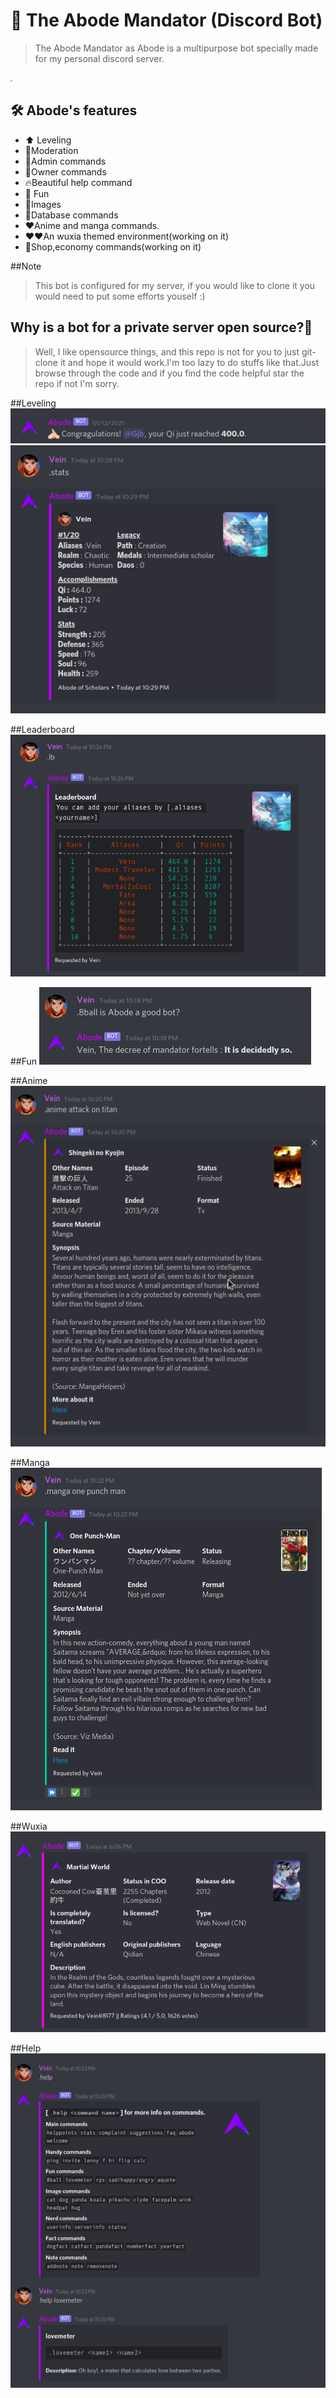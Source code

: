 
# 🤖 The Abode Mandator (Discord Bot)
>The Abode Mandator as Abode is a multipurpose bot specially made for my personal discord server.

<img src = "https://i.ibb.co/Z6SkT30/Abode.png" style="zoom:20%;">

## 🛠️ Abode's features
- ⬆️ Leveling
- 🔨Moderation 
- 🔨Admin commands
- 🔨Owner commands
- 🔥Beautiful help command 
- 🏀 Fun 
- 🌆Images 
- 💪Database commands
- ❤️Anime and manga commands.
- ❤️❤️An wuxia themed environment(working on it)
- 🛒Shop,economy commands(working on it)

##Note 
>This bot is configured for my server, if you would like to clone it you would need to put some efforts youself :)

## Why is a bot for a private server open source?🤨
>Well, I like opensource things, and this repo is not for you to just git-clone it and hope it would work.I'm too lazy to do stuffs like that.Just browse through the code and if you find the code helpful star the repo if not I'm sorry. 

##Leveling
<img src = "./resources/leveling.png">
<img src = "./resources/wuxia_2.png">

##Leaderboard
<img src = "./resources/lb.png">

##Fun 
<img src = "./resources/fun.png">

##Anime
<img src = "./resources/anime.png">

##Manga
<img src = "./resources/manga.png">

##Wuxia
<img src = "./resources/wuxia.png">

##Help
<img src = "./resources/help.png">
